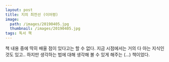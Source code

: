 ```yaml
---
layout: post
title: 지의 최전선 (이어령)
image:
  path: /images/20190405.jpg
  thumbnail: /images/20190405.jpg
tags: 독서 책
---
```


책 내용 중에 딱히 배울 점이 있다고는 할 수 없다. 지금 시점에서는 거의 다 아는 지식인 것도 있고.. 하지만 생각하는 법에 대해 생각해 볼 수 있게 해주는 (…) 책이었다.